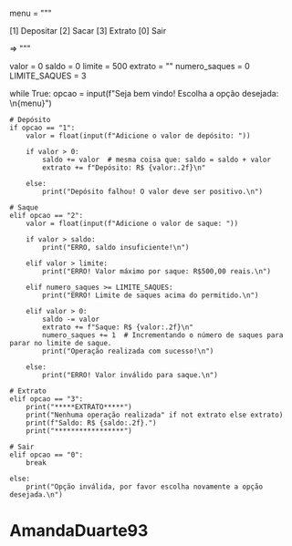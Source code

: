 menu = """

[1] Depositar
[2] Sacar
[3] Extrato
[0] Sair

=> """

valor = 0
saldo = 0
limite = 500
extrato = ""
numero_saques = 0
LIMITE_SAQUES = 3  

while True:
    opcao = input(f"Seja bem vindo! Escolha a opção desejada: \n{menu}")

    # Depósito
    if opcao == "1":
        valor = float(input(f"Adicione o valor de depósito: "))
        
        if valor > 0:
            saldo += valor  # mesma coisa que: saldo = saldo + valor
            extrato += f"Depósito: R$ {valor:.2f}\n"

        else:
            print("Depósito falhou! O valor deve ser positivo.\n")

    # Saque
    elif opcao == "2":
        valor = float(input(f"Adicione o valor de saque: "))
        
        if valor > saldo:
            print("ERRO, saldo insuficiente!\n")

        elif valor > limite:
            print("ERRO! Valor máximo por saque: R$500,00 reais.\n")

        elif numero_saques >= LIMITE_SAQUES:
            print("ERRO! Limite de saques acima do permitido.\n")
            
        elif valor > 0:
            saldo -= valor
            extrato += f"Saque: R$ {valor:.2f}\n"
            numero_saques += 1  # Incrementando o número de saques para parar no limite de saque.
            print("Operação realizada com sucesso!\n")
            
        else:
            print("ERRO! Valor inválido para saque.\n")

    # Extrato
    elif opcao == "3":    
        print("*****EXTRATO*****")
        print("Nenhuma operação realizada" if not extrato else extrato)
        print(f"Saldo: R$ {saldo:.2f}.")
        print("*****************")
    
    # Sair
    elif opcao == "0":
        break

    else:
        print("Opção inválida, por favor escolha novamente a opção desejada.\n")
# AmandaDuarte93
